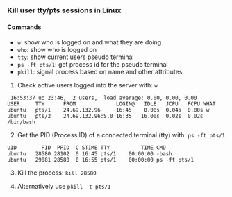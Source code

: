### Kill user tty/pts sessions in Linux

#### Commands

- `w`: show who is logged on and what they are doing
- `who`: show who is logged on
- `tty`: show current users pseudo terminal
- `ps -ft pts/1`: get process id for the pseudo terminal
- `pkill`: signal process based on name and other attributes

1. Check active users logged into the server with: `w`
```
 16:53:37 up 23:46,  2 users,  load average: 0.00, 0.00, 0.00
USER     TTY      FROM             LOGIN@   IDLE   JCPU   PCPU WHAT
ubuntu   pts/1    24.69.132.96     16:45    0.00s  0.04s  0.00s w
ubuntu   pts/2    24.69.132.96:S.0 16:35   16.00s  0.02s  0.02s /bin/bash
```
2. Get the PID (Process ID) of a connected terminal (tty) with: `ps -ft pts/1`
```
UID        PID  PPID  C STIME TTY          TIME CMD
ubuntu   28580 28102  0 16:45 pts/1    00:00:00 -bash
ubuntu   29081 28580  0 16:55 pts/1    00:00:00 ps -ft pts/1
```
3. Kill the process: `kill 28580`

4. Alternatively use `pkill -t pts/1`
